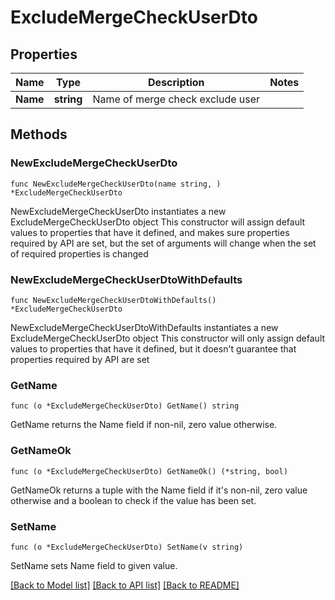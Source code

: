 # ExcludeMergeCheckUserDto

## Properties

Name | Type | Description | Notes
------------ | ------------- | ------------- | -------------
**Name** | **string** | Name of merge check exclude user | 

## Methods

### NewExcludeMergeCheckUserDto

`func NewExcludeMergeCheckUserDto(name string, ) *ExcludeMergeCheckUserDto`

NewExcludeMergeCheckUserDto instantiates a new ExcludeMergeCheckUserDto object
This constructor will assign default values to properties that have it defined,
and makes sure properties required by API are set, but the set of arguments
will change when the set of required properties is changed

### NewExcludeMergeCheckUserDtoWithDefaults

`func NewExcludeMergeCheckUserDtoWithDefaults() *ExcludeMergeCheckUserDto`

NewExcludeMergeCheckUserDtoWithDefaults instantiates a new ExcludeMergeCheckUserDto object
This constructor will only assign default values to properties that have it defined,
but it doesn't guarantee that properties required by API are set

### GetName

`func (o *ExcludeMergeCheckUserDto) GetName() string`

GetName returns the Name field if non-nil, zero value otherwise.

### GetNameOk

`func (o *ExcludeMergeCheckUserDto) GetNameOk() (*string, bool)`

GetNameOk returns a tuple with the Name field if it's non-nil, zero value otherwise
and a boolean to check if the value has been set.

### SetName

`func (o *ExcludeMergeCheckUserDto) SetName(v string)`

SetName sets Name field to given value.



[[Back to Model list]](../README.md#documentation-for-models) [[Back to API list]](../README.md#documentation-for-api-endpoints) [[Back to README]](../README.md)


